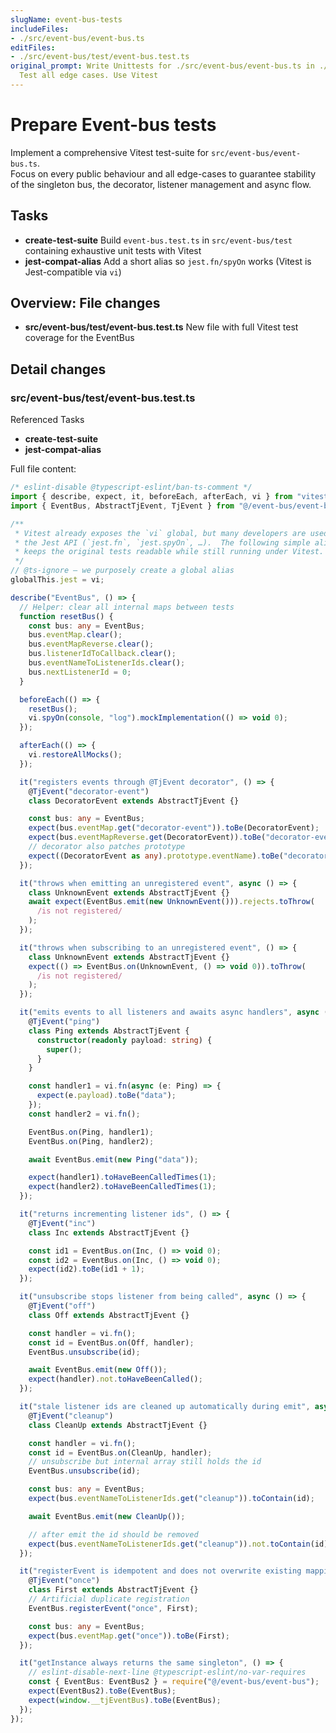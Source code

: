 ```yaml
---
slugName: event-bus-tests
includeFiles:
- ./src/event-bus/event-bus.ts
editFiles:
- ./src/event-bus/test/event-bus.test.ts
original_prompt: Write Unittests for ./src/event-bus/event-bus.ts in ./src/event-bus/test/event-bus.test.ts
  Test all edge cases. Use Vitest
---
```

# Prepare Event-bus tests

Implement a comprehensive Vitest test-suite for `src/event-bus/event-bus.ts`.  
Focus on every public behaviour and all edge-cases to guarantee stability of the singleton bus, the decorator, listener management and async flow.

## Tasks

- **create-test-suite**  Build `event-bus.test.ts` in `src/event-bus/test` containing exhaustive unit tests with Vitest
- **jest-compat-alias**  Add a short alias so `jest.fn/spyOn` works (Vitest is Jest-compatible via `vi`)

## Overview: File changes

- **src/event-bus/test/event-bus.test.ts**  New file with full Vitest test coverage for the EventBus

## Detail changes

### src/event-bus/test/event-bus.test.ts  
Referenced Tasks  
- **create-test-suite**  
- **jest-compat-alias**

Full file content:

```ts
/* eslint-disable @typescript-eslint/ban-ts-comment */
import { describe, expect, it, beforeEach, afterEach, vi } from "vitest";
import { EventBus, AbstractTjEvent, TjEvent } from "@/event-bus/event-bus";

/**
 * Vitest already exposes the `vi` global, but many developers are used to
 * the Jest API (`jest.fn`, `jest.spyOn`, …).  The following simple alias
 * keeps the original tests readable while still running under Vitest.
 */
// @ts-ignore – we purposely create a global alias
globalThis.jest = vi;

describe("EventBus", () => {
  // Helper: clear all internal maps between tests
  function resetBus() {
    const bus: any = EventBus;
    bus.eventMap.clear();
    bus.eventMapReverse.clear();
    bus.listenerIdToCallback.clear();
    bus.eventNameToListenerIds.clear();
    bus.nextListenerId = 0;
  }

  beforeEach(() => {
    resetBus();
    vi.spyOn(console, "log").mockImplementation(() => void 0);
  });

  afterEach(() => {
    vi.restoreAllMocks();
  });

  it("registers events through @TjEvent decorator", () => {
    @TjEvent("decorator-event")
    class DecoratorEvent extends AbstractTjEvent {}

    const bus: any = EventBus;
    expect(bus.eventMap.get("decorator-event")).toBe(DecoratorEvent);
    expect(bus.eventMapReverse.get(DecoratorEvent)).toBe("decorator-event");
    // decorator also patches prototype
    expect((DecoratorEvent as any).prototype.eventName).toBe("decorator-event");
  });

  it("throws when emitting an unregistered event", async () => {
    class UnknownEvent extends AbstractTjEvent {}
    await expect(EventBus.emit(new UnknownEvent())).rejects.toThrow(
      /is not registered/
    );
  });

  it("throws when subscribing to an unregistered event", () => {
    class UnknownEvent extends AbstractTjEvent {}
    expect(() => EventBus.on(UnknownEvent, () => void 0)).toThrow(
      /is not registered/
    );
  });

  it("emits events to all listeners and awaits async handlers", async () => {
    @TjEvent("ping")
    class Ping extends AbstractTjEvent {
      constructor(readonly payload: string) {
        super();
      }
    }

    const handler1 = vi.fn(async (e: Ping) => {
      expect(e.payload).toBe("data");
    });
    const handler2 = vi.fn();

    EventBus.on(Ping, handler1);
    EventBus.on(Ping, handler2);

    await EventBus.emit(new Ping("data"));

    expect(handler1).toHaveBeenCalledTimes(1);
    expect(handler2).toHaveBeenCalledTimes(1);
  });

  it("returns incrementing listener ids", () => {
    @TjEvent("inc")
    class Inc extends AbstractTjEvent {}

    const id1 = EventBus.on(Inc, () => void 0);
    const id2 = EventBus.on(Inc, () => void 0);
    expect(id2).toBe(id1 + 1);
  });

  it("unsubscribe stops listener from being called", async () => {
    @TjEvent("off")
    class Off extends AbstractTjEvent {}

    const handler = vi.fn();
    const id = EventBus.on(Off, handler);
    EventBus.unsubscribe(id);

    await EventBus.emit(new Off());
    expect(handler).not.toHaveBeenCalled();
  });

  it("stale listener ids are cleaned up automatically during emit", async () => {
    @TjEvent("cleanup")
    class CleanUp extends AbstractTjEvent {}

    const handler = vi.fn();
    const id = EventBus.on(CleanUp, handler);
    // unsubscribe but internal array still holds the id
    EventBus.unsubscribe(id);

    const bus: any = EventBus;
    expect(bus.eventNameToListenerIds.get("cleanup")).toContain(id);

    await EventBus.emit(new CleanUp());

    // after emit the id should be removed
    expect(bus.eventNameToListenerIds.get("cleanup")).not.toContain(id);
  });

  it("registerEvent is idempotent and does not overwrite existing mapping", () => {
    @TjEvent("once")
    class First extends AbstractTjEvent {}
    // Artificial duplicate registration
    EventBus.registerEvent("once", First);

    const bus: any = EventBus;
    expect(bus.eventMap.get("once")).toBe(First);
  });

  it("getInstance always returns the same singleton", () => {
    // eslint-disable-next-line @typescript-eslint/no-var-requires
    const { EventBus: EventBus2 } = require("@/event-bus/event-bus");
    expect(EventBus2).toBe(EventBus);
    expect(window.__tjEventBus).toBe(EventBus);
  });
});
```